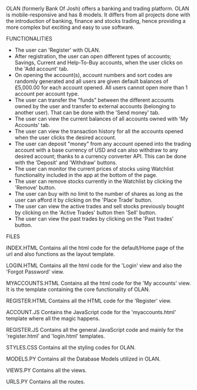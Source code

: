 OLAN (formerly Bank Of Josh) offers a banking and trading platform.
OLAN is mobile-responsive and has 8 models. It differs from all projects done with the introduction of banking, finance and stocks trading, hence providing a more complex but exciting and easy to use software.

FUNCTIONALITIES
- The user can 'Register' with OLAN.
- After registration, the user can open different types of accounts; Savings, Current and Help-To-Buy accounts, when the user clicks on the 'Add account' tab.
- On opening the account(s), account numbers and sort codes are randomly generated and all users are given default balances of £5,000.00 for each account opened. All users cannot open more than 1 account per account type.
- The user can transfer the "funds" between the different accounts owned by the user and transfer to external accounts (belonging to another user). That can be done with the 'Send money' tab.
- The user can view the current balances of all accounts owned with 'My Accounts' tab.
- The user can view the transaction history for all the accounts opened when the user clicks the desired account.
- The user can deposit "money" from any account opened into the trading account with a base currency of USD and can also withdraw to any desired account; thanks to a currency converter API. This can be done with the 'Deposit' and 'Withdraw' buttons.
- The user can monitor the current prices of stocks using Watchlist functionality included in the app at the bottom of the page.
- The user can remove stocks currently in the Watchlist by clicking the 'Remove' button.
- The user can buy with no limit to the number of shares as long as the user can afford it by clicking on the 'Place Trade' button.
- The user can view the active trades and sell stocks previously bought by clicking on the 'Active Trades' button then 'Sell' button.
- The user can view the past trades by clicking on the 'Past trades' button.


FILES

INDEX.HTML
Contains all the html code for the default/Home page of the url and also functions as the layout template.

LOGIN.HTML
Contains all the html code for the 'Login' view and also the 'Forgot Password' view.

MYACCOUNTS.HTML
Contains all the html code for the 'My accounts' view. It is the template containing the core functionality of OLAN.

REGISTER.HTML
Contains all the HTML code for the 'Register' view.

ACCOUNT.JS
Contains the JavaScript code for the 'myaccounts.html' template where all the magic happens.

REGISTER.JS
Contains all the general JavaScript code and mainly for the 'register.html' and 'login.html' templates.

STYLES.CSS
Contains all the styling codes for OLAN.

MODELS.PY
Contains all the Database Models utilized in OLAN.

VIEWS.PY
Contains all the views.

URLS.PY
Contains all the routes.

